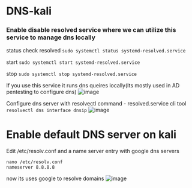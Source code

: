 # DNS-kali
### Enable disable resolved service where we can utilize this service to manage dns locally

status check resolved
```sudo systemctl status systemd-resolved.service```

start
```sudo systemctl start systemd-resolved.service```

stop
```sudo systemctl stop systemd-resolved.service```

If you use this service it runs dns queires locally(Its mostly used in AD pentesting to configure dns)
![image](https://github.com/user-attachments/assets/f79ebfcf-ff5b-4816-b728-65b6d5acdbed)

Configure dns server with resolvectl command - resolved.service cli tool
```resolvectl dns interface dnsip```
![image](https://github.com/user-attachments/assets/4e74b7c9-5aa4-46d8-b486-9e12fdd857a4)



# Enable default DNS server on kali
Edit /etc/resolv.conf and a name server entry with google dns servers
```
nano /etc/resolv.conf
nameserver 8.8.8.8
```
now its uses google to resolve domains
![image](https://github.com/user-attachments/assets/8b9105c8-ed44-44f4-b677-de5eb5fce6eb)

